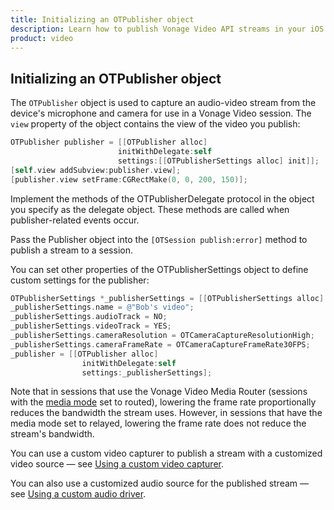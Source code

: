 ```yaml
---
title: Initializing an OTPublisher object
description: Learn how to publish Vonage Video API streams in your iOS application. Once you have connected to a session, you can send video, audio, and messages by publishing a stream.
product: video 
---
```


## Initializing an OTPublisher object

The `OTPublisher` object is used to capture an audio-video stream from the device's microphone and camera for use in a Vonage Video session. The `view` property of the object contains the view of the video you publish:

```objective-c
OTPublisher publisher = [[OTPublisher alloc]
                        initWithDelegate:self
                        settings:[[OTPublisherSettings alloc] init]];
[self.view addSubview:publisher.view];
[publisher.view setFrame:CGRectMake(0, 0, 200, 150)];
```

Implement the methods of the OTPublisherDelegate protocol in the object you specify as the delegate object. These methods are called when publisher-related events occur.

Pass the Publisher object into the `[OTSession publish:error]` method to publish a stream to a session.

You can set other properties of the OTPublisherSettings object to define custom settings for the publisher:

```objective-c
OTPublisherSettings *_publisherSettings = [[OTPublisherSettings alloc] init];
_publisherSettings.name = @"Bob's video";
_publisherSettings.audioTrack = NO;
_publisherSettings.videoTrack = YES;
_publisherSettings.cameraResolution = OTCameraCaptureResolutionHigh;
_publisherSettings.cameraFrameRate = OTCameraCaptureFrameRate30FPS;
_publisher = [[OTPublisher alloc]
                initWithDelegate:self
                settings:_publisherSettings];
```

Note that in sessions that use the Vonage Video Media Router (sessions with the [media mode](/video/guides/create-session#the-media-router-and-media-modes) set to routed), lowering the frame rate proportionally reduces the bandwidth the stream uses. However, in sessions that have the media mode set to relayed, lowering the frame rate does not reduce the stream's bandwidth.

You can use a custom video capturer to publish a stream with a customized video source — see [Using a custom video capturer](/video/tutorials/audio-video/video/audio-video/ios/2-video-settings/ios#using-a-custom-video-capturer).

<!-- OPT-TODO: You can also use the custom video capturer to publish a screen-sharing stream — see [Screen-sharing](/tutorials/screen-sharing). -->

You can also use a customized audio source for the published stream — see [Using a custom audio driver](/video/tutorials/audio-video/video/audio-video/ios/3-audio-settings/objective_c).
